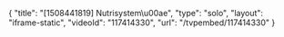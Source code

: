 {
    "title": "[1508441819] Nutrisystem\u00ae",
    "type": "solo",
    "layout": "iframe-static",
    "videoId": "117414330",
    "url": "\/tvpembed\/117414330"
}